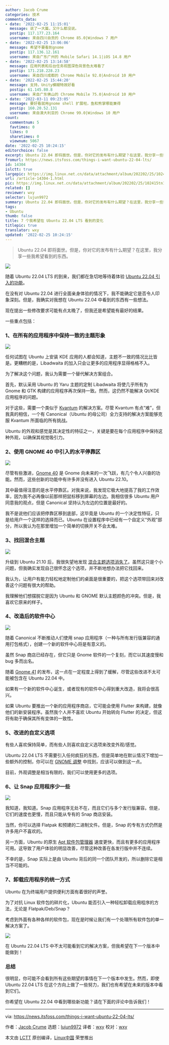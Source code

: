 ```yaml
---
author: Jacob Crume
categories: 技术
comments_data:
- date: '2022-02-25 11:15:01'
  message: 说了一大篇，又什么都没说。
  postip: 117.177.23.164
  username: 来自四川自贡的 Chrome 85.0|Windows 7 用户
- date: '2022-02-25 13:06:06'
  message: 希望不要看到gnome
  postip: 117.136.12.161
  username: 来自广东广州的 Mobile Safari 14.1|iOS 14.8 用户
- date: '2022-02-25 13:14:58'
  message: 应用列表和后台任务视图深色背景色太难看了
  postip: 171.218.228.23
  username: 来自四川成都的 Chrome Mobile 92.0|Android 10 用户
- date: '2022-02-25 15:44:20'
  message: 支持，Unity模糊特效好看
  postip: 61.145.80.8
  username: 来自广东佛山的 Chrome Mobile 75.0|Android 10 用户
- date: '2022-03-11 09:23:05'
  message: 要好看就用gnome shell 扩展啦，鱼和熊掌哪能兼得
  postip: 160.20.52.131
  username: 来自澳大利亚的 Chrome 99.0|Windows 10 用户
count:
  commentnum: 5
  favtimes: 0
  likes: 0
  sharetimes: 0
  viewnum: 5067
date: '2022-02-25 10:24:15'
editorchoice: false
excerpt: Ubuntu 22.04 即将面世。但是，你对它的发布有什么期望？在这里，我分享一些我希望看到的东西。
fromurl: https://news.itsfoss.com/things-i-want-ubuntu-22-04-lts/
id: 14304
islctt: true
largepic: https://img.linux.net.cn/data/attachment/album/202202/25/102415tn1mccmtdt6znbvd.jpg
url: /article-14304-1.html
pic: https://img.linux.net.cn/data/attachment/album/202202/25/102415tn1mccmtdt6znbvd.jpg.thumb.jpg
related: []
reviewer: wxy
selector: lujun9972
summary: Ubuntu 22.04 即将面世。但是，你对它的发布有什么期望？在这里，我分享一些我希望看到的东西。
tags:
- Ubuntu
thumb: false
title: 7 个我希望在 Ubuntu 22.04 LTS 看到的变化
titlepic: true
translator: wxy
updated: '2022-02-25 10:24:15'
---
```



> 
> Ubuntu 22.04 即将面世。但是，你对它的发布有什么期望？在这里，我分享一些我希望看到的东西。
> 
> 
> 


![](/data/attachment/album/202202/25/102415tn1mccmtdt6znbvd.jpg)


随着 Ubuntu 22.04 LTS 的到来，我们都在急切地等待着体验 [Ubuntu 22.04 引入的功能](https://itsfoss.com/ubuntu-22-04-release-features/)。


在没有对 Ubuntu 22.04 进行全面亲身体验的情况下，我不能确定它是否令人印象深刻。但是，我确实对我想在 Ubuntu 22.04 中看到的东西有一些想法。


现在提出一些修改要求可能有点太晚了，但我还是希望能有最好的结果。


一些重点包括：


### 1、在所有的应用程序中保持一致的主题形象


![](/data/attachment/album/202202/25/102416bok7b2qo7lykyxyb.png)


任何试图在 Ubuntu 上安装 KDE 应用的人都会知道，主题不一致的情况比比皆是。更糟糕的是，Libadwaita 的加入只会让更多的应用程序显得格格不入。


为了解决这个问题，我认为需要一个替代解决方案组合。


首先，默认采用 Ubuntu 的 Yaru 主题的定制 Libadwaita 将使几乎所有为 Gnome 和 GTK 构建的应用程序再次保持一致。然而，这仍然不能解决 Qt/KDE 应用程序的问题。


对于这些，需要一个类似于 [Kvantum](https://github.com/tsujan/Kvantum) 的解决方案。尽管 Kvantum 有点“难”，但我真的相信，一个有 Canonical（Ubuntu 的母公司）全力支持的解决方案能够克服 Kvantum 所面临的所有挑战。


Ubuntu 的外观和感觉是其决定性的特征之一，关键是要在每个应用程序中保持这种外观，以确保其视觉吸引力。


### 2、使用 GNOME 40 中引入的水平停靠区


![](/data/attachment/album/202202/25/102417tcelr9l9r33ucr16.jpg)


尽管有些激进，[Gnome 40](https://news.itsfoss.com/gnome-40-release/) 是 Gnome 向未来的一次飞跃，有几个令人兴奋的功能。然而，这些创新的功能中有许多并没有进入 Ubuntu 22.10。


其中最值得注意的是水平停靠区。对我来说，我发现它极大地提高了我的工作效率，因为我不必再像以前那样把鼠标移到屏幕的左边。我相信很多 Ubuntu 用户同意我的观点，但是 Canonical 坚持认为左边的位置是最好的。


我不是说他们应该把停靠区移到底部，这毕竟是 Ubuntu 的一个决定性特征，只是给用户一个这样的选择而已。Ubuntu 在设置程序中已经有一个自定义“外观”部分，所以我认为在那里增加一个简单的切换开关不会太难。


### 3、找回混合主题


![](/data/attachment/album/202202/25/102418ko997pz6oe0gpopg.png)


升级到 Ubuntu 21.10 后，我很失望地发现 [混合主题选项消失了](https://news.itsfoss.com/ubuntu-21-10-theme-change/)。虽然这只是个小问题，但我确实发现自己很怀念这个选项，并不断地想办法把它找回来。


我认为，让用户有能力轻松地定制他们的桌面是很重要的，把这个选项带回来对改善这个问题有很大的帮助。


我理解他们想摆脱它是因为 Ubuntu 和 GNOME 默认主题颜色的冲突。但是，我喜欢它原来的样子。


### 4、改造后的软件中心


![](/data/attachment/album/202202/25/102419q2kxu5u0k55hktxg.png)


随着 Canonical 不断推动人们使用 snap 应用程序（一种与所有发行版兼容的通用打包格式），创建一个新的软件中心将是有意义的。


虽然 Snap 商店已经存在，但它只是 Gnome 软件的一个复刻，而它以其速度慢和 bug 多而出名。


随着 [Gnome 41](https://news.itsfoss.com/gnome-41-release/) 的发布，这一点在一定程度上得到了缓解，尽管这些改进不太可能被包含在 Ubuntu 22.04 中。


如果有一个新的软件中心诞生，或者现有的软件中心得到重大改造，我将会很高兴。


如果 Ubuntu 要推出一个新的应用程序商店，它可能会使用 Flutter 来构建，就像他们的新安装程序。虽然我个人并不喜欢 Ubuntu 开始转向 Flutter 的决定，但这将有助于确保其所有变体的一致性。


### 5、改进的自定义选项


有些人喜欢保持简单，而有些人则喜欢自定义选项来改变外观/感觉。


Ubuntu 22.04 LTS 不需要引入任何疯狂的东西，但是简单地在默认情况下增加一些额外的控制，你可以在 [GNOME 调整](https://itsfoss.com/gnome-tweak-tool/) 中找到，应该可以做到这一点。


目前，外观调整是相当有限的，我们可以使用更多的选项。


### 6、让 Snap 应用程序少一些


![](/data/attachment/album/202202/25/102420qhp7crjee1oa1jpp.jpg)


我知道，我知道。Snap 应用程序无处不在，而且它们与多个发行版兼容。但是，它们的速度也更慢，而且只能从专有的 Snap 商店安装。


当然，你可以选择 Flatpak 和预建的二进制文件。但是，Snap 的专有方式仍然是许多用户不喜欢的。


另一方面，Ubuntu 的原生 [Apt 软件包管理器](https://itsfoss.com/apt-command-guide/) 速度更快，而且有更多的应用程序可用。这导致了用户体验的明显改善，尽管这种改善在各发行版中并不连续。


不幸的是，Snap 实际上是由 Ubuntu 背后的同一个团队开发的，所以删除它是相当不可能的。


### 7、卸载应用程序的统一方式


Ubuntu 在为终端用户提供便利方面有着很好的声誉。


为了对抗 Linux 软件包的碎片化，Ubuntu 能否引入一种轻松卸载应用程序的方法，无论是 Flatpak/Deb/Snap？


考虑到外面有各种各样的软件包，现在是时候让我们有一个处理所有软件包的单一解决方案了。


![](/data/attachment/album/202202/25/102421gy8befh7398r0gyh.png)


在 Ubuntu 22.04 LTS 中不太可能看到它的解决方案，但我希望在下一个版本中能做到！


### 总结


很明显，你可能不会看到所有这些期望的事情在下一个版本中发生。然而，即使 Ubuntu 22.04 LTS 在这个方向上做了一些努力，我们也有希望在未来的版本中看到它们。


你希望在 Ubuntu 22.04 中看到哪些新功能？请在下面的评论中告诉我们！




---


via: <https://news.itsfoss.com/things-i-want-ubuntu-22-04-lts/>


作者：[Jacob Crume](https://news.itsfoss.com/author/jacob/) 选题：[lujun9972](https://github.com/lujun9972) 译者：[wxy](https://github.com/wxy) 校对：[wxy](https://github.com/wxy)


本文由 [LCTT](https://github.com/LCTT/TranslateProject) 原创编译，[Linux中国](https://linux.cn/) 荣誉推出